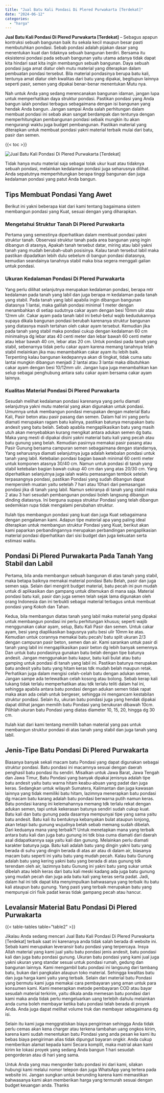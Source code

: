 ```yaml
---
title: "Jual Batu Kali Pondasi Di Plered Purwakarta [Terdekat]"
date: "2024-06-12"
categories: 
  - "harga"
---
```


**Jual Batu Kali Pondasi Di Plered Purwakarta \[Terdekat\]** – Sebagus apapun kontruksi sebuah bangunan baik itu sekala kecil maupun besar pasti membutuhkan pondasi. Sebab pondasi adalah pijakan dasar yang menentukan kuat dan tidaknya sebuah bangunan berdiri. Bersama itu eksistensi pondasi pada sebuah bangunan yaitu utama adanya tidak dapat kita hindari saat kita ingin membangun sebuah bangunan. Daya sebuah pondasi juga amat diatur oleh mutu material yang diterapkan dalam pembuatan pondasi tersebut. Bila material pondasinya berupa batu kali, tentunya amat diatur oleh kwalitas dari batu yang dipakai, begitupun lainnya seperti pasir, semen yang dipakai benar-benar menentukan Mutu nya.

Nah untuk Anda yang sedang merencanakan bangunan idaman, jangan lupa untuk memperhatikan daya struktur pondasi. Pastikan pondasi yang Anda bangun ialah pondasi terbagus sebagaimana dengan isi bangunan yang hendak Anda bangun. Jangan sampai Anda salah perhitungan dalam membuat pondasi ini sebab akan sangat berdampak dan tentunya dengan memperhitungkan pembangunan pondasi sebaik mungkin itu akan mengurangi waktu juga budget pembangunan. Pastikan material yang diterapkan untuk membuat pondasi yakni material terbaik mulai dari batu, pasir dan semen.

{{< toc >}}

![Jual Batu Kali Pondasi Di Plered Purwakarta [Terdekat]](/images/jual-batu-kali-05.png)

Tidak hanya mutu material saja sebagai tolak ukur kuat atau tidaknya sebuah pondasi, melainkan kedalaman pondasi juga seharusnya dilihat. Anda sepatutnya memperhitungkan berapa tinggi bangunan dan juga kedalaman pondasi yang patut Anda bangun.

## Tips Membuat Pondasi Yang Awet

Berikut ini yakni beberapa kiat dari kami tentang bagaimana sistem membangun pondasi yang Kuat, sesuai dengan yang diharapkan.

### Mengetahui Struktur Tanah Di Plered Purwakarta

Pertama yang semestinya diperhatikan dalam membuat pondasi yakni struktur tanah. Observasi struktur tanah pada area bangunan yang ingin dibangun di atasnya, Apakah tanah tersebut datar, miring atau labil yakni tanah yang mudah berubah-ubah posisinya. Kalau tanah tersebut labil maka pastikan dipadatkan lebih dulu sebelum di bangun pondasi diatasnya, kemudian seandainya tanahnya stabil maka bisa segera menggali galian untuk pondasi.

### Ukuran Kedalaman Pondasi Di Plered Purwakarta

Yang perlu dilihat selanjutnya merupakan kedalaman pondasi, berapa mtr kedalaman pada tanah yang labil dan juga berapa m kedalaman pada tanah yang stabil. Pada tanah yang labil apabila ingin dibangun bangunan diatasnya 1 lantai, maka galilah pondasi minimal 1 meter dengan menambahkan di setiap sudutnya cakar ayam dengan besi 10mm ulir atau 12mm ulir. Cakar ayam pada tanah labil ini betul-betul wajib kedudukannya supaya dikala bangunan pondasi berubah karenanya struktur bangunan yang diatasnya masih tertahan oleh cakar ayam tersebut. Kemudian jika pada tanah yang stabil maka pondasi cukup dengan kedalaman 60 cm minimalnya dg lebar atas 40 centi meter dan lebar bawah 60 centi meter atau lebar bawah 40 cm, lebar atas 20 cm. Untuk pondasi pada tanah yang stabil, sebenarnya tidak perlu cakar ayam karena memang tanahnya telah stabil melainkan jika mau menambahkan cakar ayam itu lebih baik. Terpenting kalau bangunan kedepannya akan di tingkat, tidak cuma satu lantai mungkin dibangun menjadi 2 lantai atau 3 lantai maka dibutuhkan cakar ayam dengan besi 10/12mm ulir. Jangan lupa juga menambahkan kan selup sebagai penghubung antara satu cakar ayam bersama cakar ayam lainnya.

### Kualitas Material Pondasi Di Plered Purwakarta

Sesudah melihat kedalaman pondasi karenanya yang perlu diamati selanjutnya yakni mutu material yang akan digunakan untuk pondasi. Umumnya untuk membangun pondasi merupakan dengan material Batu Kali, Pasir beton atau pasir pasang dan semen. Dalam hal ini yang perlu diamati merupakan ragam batu kalinya, pastikan batunya merupakan batu andesit yang batu belah. Sebab apabila mengaplikasikan batu yang masih utuh akan menyebabkan kurang mengikat antara adukan semen dg batu. Maka yang mesti di dipakai disini yakni material batu kali yang pecah atau batu gunung yang belah. Kemudian pasirnya memakai pasir pasang atau Pasir Gunung bersama campuran semen sebagaimana dengan standarnya, Yang seharusnya diamati selanjutnya juga adalah ketebalan pondasi untuk tanah yang labil. Ketebalan pondasi bagian bawah minimal 60 centi meter untuk komponen atasnya 30/40 cm. Namun untuk pondasi di tanah yang stabil ketebalan bagian bawah cukup 40 cm dan yang atas 20/30 cm. Yang diperhatikan selanjutnya juga ialah waktu pemasangan tembok setelah terpasangnya pondasi, pastikan Pondasi yang sudah dibangun dapat memperoleh muatan yaitu setelah 7 hari atau 10hari dari pemasangan pondasi jika di tanah yang labil. Namun sekiranya di tanah yang stabil maka 2 atau 3 hari sesudah pembangunan pondasi boleh langsung dibangun dinding diatasnya. Ini berguna supaya struktur Pondasi yang telah dibangun sedemikian rupa tidak mengalami perubahan struktur.

Itulah tips membangun pondasi yang kuat dan juga Kuat sebagaimana dengan pengalaman kami. Adapun tipe material apa yang paling ideal diterapkan untuk membangun struktur Pondasi yang Kuat, berikut akan kami paparkan perbandingannya merupakan perbandingan pengaplikasian material pondasi diperhatikan dari sisi budget dan juga kekuatan serta estimasi waktu.

## Pondasi Di Plered Purwakarta Pada Tanah Yang Stabil dan Labil

Pertama, bila anda membangun sebuah bangunan di atas tanah yang stabil, maka betapa baiknya memakai material pondasi Batu Belah, pasir dan juga semen saja. Selain dari mengirit budget material, batu pecah ini pun mudah untuk di aplikasikan dan gampang untuk ditemukan di mana saja. Material pondasi batu kali, pasir dan juga semen telah sejak lama digunakan oleh orang Indonesia dan ini terbukti sebagai material terbagus untuk membuat pondasi yang Kokoh dan Tahan.

Kedua, bila membangun diatas tanah yang labil maka material yang dipakai untuk membangun pondasi ini perlu perhitungan khusus; seperti wajib menggunakan cakar ayam, selup, Batu Kali Pasir dan semen. Untuk cakar ayam, besi yang diaplikasikan bagusnya yaitu besi ulir 10mm ke atas. Kemudian untuk corannya memakai batu pecah/ batu split ukuran 2/3 dengan campuran pasir beton, semen dan air. Kami sarankan untuk pasir di tanah yang labil ini mengaplikasikan pasir beton dg lebih banyak semennya. Dan untuk batu pondasinya gunakan batu belah dengan tipe batunya andesit. Jangan menggunakan batu kapur, batu kali bulat atau batu gamping untuk pondasi di tanah yang labil ini. Pastikan batunya merupakan batu andesit yaitu batu yang hitam keras tdk mudah belah maupun retak. Perhatikan juga dalam mengisi celah-celah batu dengan adukan semen, Jangan sampe ada terlewatkan celah kosong atau bolong. Sebab kerap kali tukang tidak terlalu memperhatikan atau tdk terlalu teliti dalam hal ini, sehingga apabila antara batu pondasi dengan adukan semen tidak rapat maka akan ada celah untuk bergeser, sehingga ini mengancam kestabilan struktur pondasi. Selain itu, ukuran batu pondasi juga yang hendak dipakai dapat dilihat jangan memilih batu Pondasi yang berukuran dibawah 10cm. Pilihlah ukuran batu Pondasi yang diatas diameter 10, 15, 20, hingga dg 30 cm.

Itulah kiat dari kami tentang memilih bahan material yang pas untuk membangun struktur pondasi di atas tanah yang stabil dan juga tanah yang labil.

## Jenis-Tipe Batu Pondasi Di Plered Purwakarta

Biasanya banyak sekali macam batu Pondasi yang dapat digunakan sebagai struktur pondasi. Batu pondasi ini macamnya sesuai dengan daerah penghasil batu pondasi itu sendiri. Misalkan untuk Jawa Barat, Jawa Tengah dan Jawa Timur, Batu Pondasi yang banyak dipakai jenisnya adalah tipe batu andesit yaitu batu warna hitam keabu-abuan yang padat dan juga keras. Sedangkan untuk wilayah Sumatera, Kalimantan dan juga kawasan lainnya yang tidak memiliki batu hitam, lazimnya menerapkan batu pondasi dg macam batu karang adalah batu pondasi berwarna putih namun keras. Batu pondasi karang ini kelemahannya memang tdk terlalu rekat dengan adukan semen, tapi untuk kekerasan batunya sendiri sudah cukup kuat. Batu kali dan batu gunung pada dasarnya mempunyai tipe yang sama yaitu batu andesit. Batu kali itu bentuknya kebanyakan bulat ataupun lonjong, akan tetapi batu gunung wujudnya belah sebab memang sudah dibelah. Dari keduanya mana yang terbaik?! Untuk menetapkan mana yang terbaik antara batu kali dan juga batu gunung ini tdk bisa cuma diamati dari daerah asal didapatkannya saja yaitu kali dan gunung. Melainkan perlu diamati karakter batunya juga. Batu kali adalah batu yang dingin yakni batu yang berada di suhu yang dingin berada di atas air atau di dalam air, biasanya macam batu seperti ini yaitu batu yang mudah pecah. Kalau batu Gunung adalah batu yang kering yakni batu yang berada di atas gunung tdk terendam oleh air, lazimnya batu Gunung ini yakni batu yang sukar untuk dibelah atau lebih keras dari batu kali meski kadang ada juga batu gunung yang mudah pecah dan juga ada batu kali yang keras serta padat. Jadi, dalam hal ini tdk dapat kita menyimpulkan bahwasanya yang terbaik itu batu kali ataupun batu gunung. Yang pasti yang terbaik merupakan batu yang mempunyai ciri fisik padat keras tidak gampang pecah atau hancur.

## Levalansir Material Batu Pondasi Di Plered Purwakarta

{{< table-tables table="table2" >}}

Jikalau Anda sedang mencari Jual Batu Kali Pondasi Di Plered Purwakarta \[Terdekat\] terbaik saat ini karenanya anda tidak salah berada di website ini. Sebab kami merupakan leveransir batu pondasi yang terpercaya. Insya Allah material yang kami jual yaitu batu pondasi jenis andesit, batu pondasi kali dan juga batu pondasi gunung. Ukuran batu pondasi yang kami jual juga yakni ukuran yang standar sesuai untuk pondasi rumah, gedung dan bangunan lainnya. Kami mengambil batu pondasi ini langsung dari tambang batu, bukan dari pangkalan ataupun toko material. Sehingga kwalitas batu dan juga harga kami yaitu yang terbaik. Selain dari material batu Pondasi yang bermutu kami juga memakai cara pembayaran yang aman untuk para konsumen kami. Kami menerapkan metode pembayaran COD atau bayar sesudah material terkirim, yaitu dikala anda memesan batu pondasi dari kami maka anda tidak perlu mengeluarkan uang terlebih dahulu melainkan anda cuma boleh membayar ketika batu pondasi telah berada di proyek Anda. Anda juga dapat melihat volume truk dan membayar sebagaimana dg isi.

Selain itu kami juga menggratiskan biaya pengiriman sehingga Anda tidak perlu cemas akan kena charger atau terkena tambahan uang ongkos kirim, karena kami sudah menentukan batu Pondasi yang anda pesan ke kami itu bebas biaya pengiriman alias tidak dipungut bayaran ongkir. Anda cukup memberikan alamat kepada kami Secara komplit, maka matrial akan kami kirim ke lokasi proyek yang sedang Anda bangun 1 hari sesudah pengorderan atau di hari yang sama.

Untuk Anda yang mau mengorder batu pondasi ini dari kami, silakan hubungi kami melalui nomor telepon dan juga WhatsApp yang tertera pada website ini. Jangan sungkan untuk berunding karena kami memastikan bahwasanya kami akan memberikan harga yang termurah sesuai dengan budget keuangan anda. Thanks
